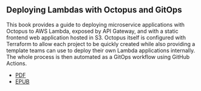 ## Deploying Lambdas with Octopus and GitOps

This book provides a guide to deploying microservice applications with Octopus to AWS Lambda, exposed by API Gateway, and with a static frontend web application hosted in S3. Octopus itself is configured with Terraform to allow each project to be quickly created while also providing a template teams can use to deploy their own Lambda applications internally. The whole process is then automated as a GitOps workflow using GitHub Actions.

* [PDF](https://github.com/mcasperson/SalesEngineeringAwsLambda/releases/latest/download/lambda.pdf)
* [EPUB](https://github.com/mcasperson/SalesEngineeringAwsLambda/releases/latest/download/lambda.epub)
